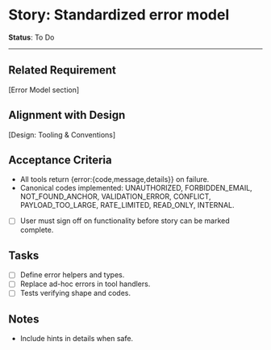 # Story: Standardized error model

**Status**: To Do

---

## Related Requirement
[Error Model section]

## Alignment with Design
[Design: Tooling & Conventions]

## Acceptance Criteria
- All tools return {error:{code,message,details}} on failure.
- Canonical codes implemented: UNAUTHORIZED, FORBIDDEN_EMAIL, NOT_FOUND_ANCHOR, VALIDATION_ERROR, CONFLICT, PAYLOAD_TOO_LARGE, RATE_LIMITED, READ_ONLY, INTERNAL.
- [ ] User must sign off on functionality before story can be marked complete.

## Tasks
- [ ] Define error helpers and types.
- [ ] Replace ad-hoc errors in tool handlers.
- [ ] Tests verifying shape and codes.

## Notes
- Include hints in details when safe.
